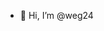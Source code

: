 - 👋 Hi, I’m @weg24

<!---
weg24/weg24 is a ✨ special ✨ repository because its `README.md` (this file) appears on your GitHub profile.
You can click the Preview link to take a look at your changes.
--->
